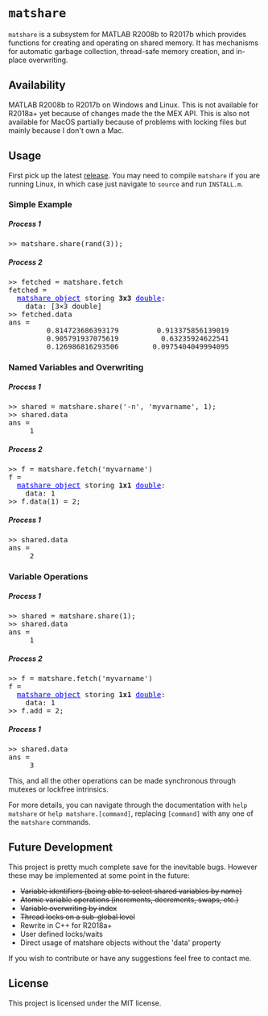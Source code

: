 # `matshare`

`matshare` is a subsystem for MATLAB R2008b to R2017b which provides functions for creating and operating on shared memory. It has mechanisms for automatic garbage collection, thread-safe memory creation, and in-place overwriting.

## Availability
MATLAB R2008b to R2017b on Windows and Linux. This is not available for R2018a+ yet because of changes made the the MEX API. This is also not available for MacOS partially because of problems with locking files but mainly because I don't own a Mac.

## Usage
First pick up the latest [release](https://github.com/gharveymn/matshare/releases). You may need to compile `matshare` if you are running Linux, in which case just navigate to `source` and run `INSTALL.m`. 


### Simple Example

##### Process 1

<pre>
>> matshare.share(rand(3));
</pre>

##### Process 2

<pre>
>> fetched = matshare.fetch
fetched = 
  <font color="blue"><u>matshare object</u></font> storing <strong>3x3</strong> <font color="blue"><u>double</u></font>:
    data: [3×3 double]
>> fetched.data
ans =
         0.814723686393179         0.913375856139019         0.278498218867048
         0.905791937075619          0.63235924622541         0.546881519204984
         0.126986816293506        0.0975404049994095         0.957506835434298    
</pre>

### Named Variables and Overwriting

##### Process 1

<pre>
>> shared = matshare.share('-n', 'myvarname', 1);
>> shared.data
ans =
     1
</pre>

##### Process 2

<pre>
>> f = matshare.fetch('myvarname')
f = 
  <font color="blue"><u>matshare object</u></font> storing <strong>1x1</strong> <font color="blue"><u>double</u></font>:
    data: 1
>> f.data(1) = 2;    
</pre>

##### Process 1
<pre>
>> shared.data
ans =
     2
</pre>

### Variable Operations

##### Process 1
<pre>
>> shared = matshare.share(1);
>> shared.data
ans =
     1
</pre>

##### Process 2

<pre>
>> f = matshare.fetch('myvarname')
f = 
  <font color="blue"><u>matshare object</u></font> storing <strong>1x1</strong> <font color="blue"><u>double</u></font>:
    data: 1
>> f.add = 2;    
</pre>

##### Process 1
<pre>
>> shared.data
ans =
     3
</pre>

This, and all the other operations can be made synchronous through mutexes or lockfree intrinsics.


For more details, you can navigate through the documentation with `help matshare` or `help matshare.[command]`, replacing `[command]` with any one of the `matshare` commands.

## Future Development
This project is pretty much complete save for the inevitable bugs. However these may be implemented at some point in the future:
- ~~Variable identifiers (being able to select shared variables by name)~~
- ~~Atomic variable operations (increments, decrements, swaps, etc.)~~
- ~~Variable overwriting by index~~
- ~~Thread locks on a sub-global level~~
- Rewrite in C++ for R2018a+
- User defined locks/waits
- Direct usage of matshare objects without the 'data' property

If you wish to contribute or have any suggestions feel free to contact me.

## License
This project is licensed under the MIT license.